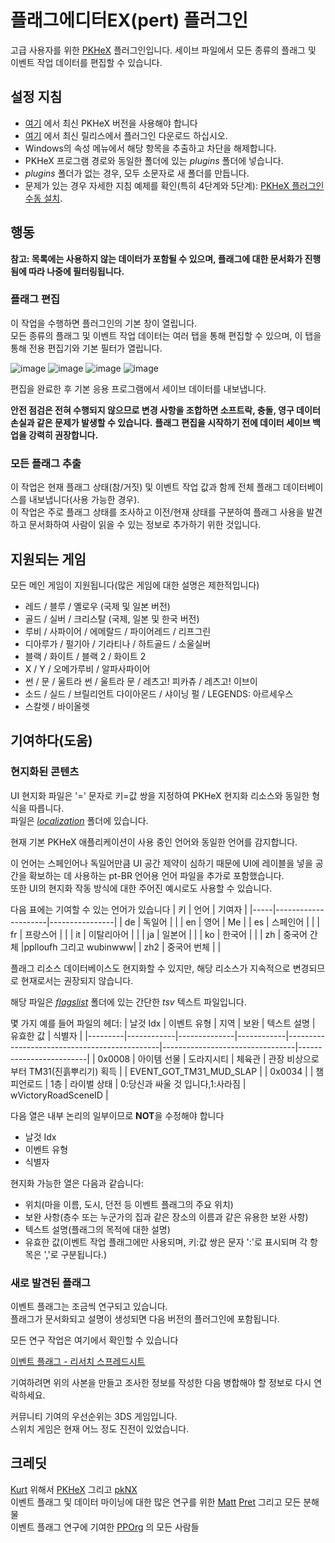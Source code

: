 # 플래그에디터EX(pert) 플러그인
고급 사용자를 위한 [PKHeX](https://github.com/kwsch/PKHeX) 플러그인입니다.
세이브 파일에서 모든 종류의 플래그 및 이벤트 작업 데이터를 편집할 수 있습니다.

## 설정 지침
- [여기](https://projectpokemon.org/pkhex/) 에서 최신 PKHeX 버전을 사용해야 합니다
- [여기](https://github.com/fattard/FlagsEditorEXPlugin/releases/latest) 에서 최신 릴리스에서 플러그인 다운로드 하십시오.
- Windows의 속성 메뉴에서 해당 항목을 추출하고 차단을 해제합니다.
- PKHeX 프로그램 경로와 동일한 폴더에 있는 *plugins* 폴더에 넣습니다.
- *plugins* 폴더가 없는 경우, 모두 소문자로 새 폴더를 만듭니다.
- 문제가 있는 경우 자세한 지침 예제를 확인(특히 4단계와 5단계): [PKHeX 플러그인 수동 설치](https://github.com/architdate/PKHeX-Plugins/wiki/Installing-PKHeX-Plugins#manual-installation-or-installing-older-releases).

## 행동

**참고: 목록에는 사용하지 않는 데이터가 포함될 수 있으며, 플래그에 대한 문서화가 진행됨에 따라 나중에 필터링됩니다.**  

### 플래그 편집

이 작업을 수행하면 플러그인의 기본 창이 열립니다.  
모든 종류의 플래그 및 이벤트 작업 데이터는 여러 탭을 통해 편집할 수 있으며, 이 탭을 통해 전용 편집기와 기본 필터가 열립니다.  

![image](https://github.com/fattard/FlagsEditorEXPlugin/assets/1159052/bdc96090-d506-49b6-9c21-3283a999a0bf)
![image](https://github.com/fattard/FlagsEditorEXPlugin/assets/1159052/5d7ccace-e6de-4a54-9a08-f39d2458c1ee)
![image](https://github.com/fattard/FlagsEditorEXPlugin/assets/1159052/5aff3825-be2f-4f3d-aee2-489a599eb354)
![image](https://github.com/fattard/FlagsEditorEXPlugin/assets/1159052/640c5696-6939-4ba6-8d7a-23d40264bc68)

편집을 완료한 후 기본 응용 프로그램에서 세이브 데이터를 내보냅니다.

**안전 점검은 전혀 수행되지 않으므로 변경 사항을 조합하면 소프트락, 충돌, 영구 데이터 손실과 같은 문제가 발생할 수 있습니다.**
**플래그 편집을 시작하기 전에 데이터 세이브 백업을 강력히 권장합니다.**

### 모든 플래그 추출

이 작업은 현재 플래그 상태(참/거짓) 및 이벤트 작업 값과 함께 전체 플래그 데이터베이스를 내보냅니다(사용 가능한 경우).  
이 작업은 주로 플래그 상태를 조사하고 이전/현재 상태를 구분하여 플래그 사용을 발견하고 문서화하여 사람이 읽을 수 있는 정보로 추가하기 위한 것입니다.  

## 지원되는 게임
모든 메인 게임이 지원됩니다(많은 게임에 대한 설명은 제한적입니다)

- 레드 / 블루 / 옐로우 (국제 및 일본 버전)
- 골드 / 실버 / 크리스탈 (국제, 일본 및 한국 버전)
- 루비 / 사파이어 / 에메랄드 / 파이어레드 / 리프그린
- 디아루가 / 펄기아 / 기라티나 / 하트골드 / 소울실버
- 블랙 / 화이트 / 블랙 2 / 화이트 2
- X / Y / 오메가루비 / 알파사파이어
- 썬 / 문 / 울트라 썬 / 울트라 문 / 레츠고! 피카츄 / 레츠고! 이브이
- 소드 / 실드 / 브릴리언트 다이아몬드 / 샤이닝 펄 / LEGENDS: 아르세우스
- 스칼렛 / 바이올렛

## 기여하다(도움)

### 현지화된 콘텐츠

UI 현지화 파일은 '=' 문자로 키=값 쌍을 지정하여 PKHeX 현지화 리소스와 동일한 형식을 따릅니다.  
파일은 [_localization_](/localization) 폴더에 있습니다.

현재 기본 PKHeX 애플리케이션이 사용 중인 언어와 동일한 언어를 감지합니다.

이 언어는 스페인어나 독일어만큼 UI 공간 제약이 심하기 때문에 UI에 레이블을 넣을 공간을 확보하는 데 사용하는 pt-BR 언어용 언어 파일을 추가로 포함했습니다.  
또한 UI의 현지화 작동 방식에 대한 주어진 예시로도 사용할 수 있습니다.

다음 표에는 기여할 수 있는 언어가 있습니다
| 키  | 언어                 | 기여자   |
|-----|---------------------|----------------|
| de  | 독일어              |                |
| en  | 영어              | Me             |
| es  | 스페인어           |                |
| fr  | 프랑스어           |                |
| it  | 이탈리아어           |                |
| ja  | 일본어              |                |
| ko  | 한국어              |                |
| zh  | 중국어 간체       |pplloufh 그리고 wubinwww|
| zh2 | 중국어 번체       |                |

플래그 리소스 데이터베이스도 현지화할 수 있지만, 해당 리소스가 지속적으로 변경되므로 현재로서는 권장되지 않습니다.

해당 파일은 [_flagslist_](/flagslist) 폴더에 있는 간단한 _tsv_ 텍스트 파일입니다.

몇 가지 예를 들어 파일의 헤더:
| 날것 Idx | 이벤트 유형 | 지역        | 보완        | 텍스트 설명                                   | 유효한 값                        | 식별자                  |
|---------|------------|--------------|------------|----------------------------------------------|---------------------------------|-------------------------|
| 0x0008  | 아이템 선물  | 도라지시티   | 체육관     | 관장 비상으로부터 TM31(진흙뿌리기) 획득         |                                 | EVENT_GOT_TM31_MUD_SLAP |
| 0x0034  |             | 챔피언로드   | 1층        | 라이벌 상태                                  | 0:당신과 싸울 것 입니다,1:사라짐   | wVictoryRoadSceneID     |

다음 열은 내부 논리의 일부이므로 **NOT**을 수정해야 합니다
- 날것 Idx
- 이벤트 유형
- 식별자

현지화 가능한 열은 다음과 같습니다:
- 위치(마을 이름, 도시, 던전 등 이벤트 플래그의 주요 위치)
- 보완 사항(층수 또는 누군가의 집과 같은 장소의 이름과 같은 유용한 보완 사항)
- 텍스트 설명(플래그의 목적에 대한 설명)
- 유효한 값(이벤트 작업 플래그에만 사용되며, 키:값 쌍은 문자 ':'로 표시되며 각 항목은 ','로 구분됩니다.)

### 새로 발견된 플래그

이벤트 플래그는 조금씩 연구되고 있습니다.  
플래그가 문서화되고 설명이 생성되면 다음 버전의 플러그인에 포함됩니다.

모든 연구 작업은 여기에서 확인할 수 있습니다

[이벤트 플래그 - 리서치 스프레드시트](https://docs.google.com/spreadsheets/d/1PkY3AVafdOEqKiD_TzD4hTDRvf39ad-eI7e4JylyVII/copy)

기여하려면 위의 사본을 만들고 조사한 정보를 작성한 다음 병합해야 할 정보로 다시 연락하세요.

커뮤니티 기여의 우선순위는 3DS 게임입니다.  
스위치 게임은 현재 어느 정도 진전이 있었습니다.

## 크레딧

[Kurt](https://github.com/kwsch) 위해서 [PKHeX](https://github.com/kwsch/PKHeX) 그리고 [pkNX](https://github.com/kwsch/pkNX)  
이벤트 플래그 및 데이터 마이닝에 대한 많은 연구를 위한 [Matt](https://github.com/sora10pls)
[Pret](https://github.com/Pret) 그리고 모든 분해물  
이벤트 플래그 연구에 기여한 [PPOrg](https://projectpokemon.org) 의 모든 사람들
